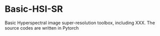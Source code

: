 # Basic-HSI-SR
Basic Hyperspectral image super-resolution toolbox, including XXX. The source codes are written in Pytorch

